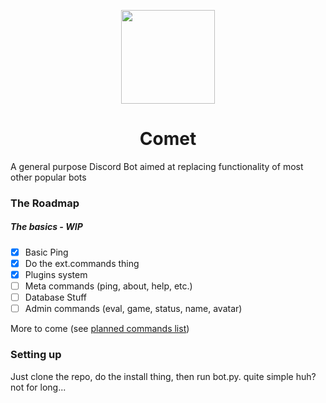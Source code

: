<p align="center"><img src="https://adryd.com/assets/static/comet/comet-gradient.svg" height="150px"></p>
<h1 align="center">Comet</h1>

A general purpose Discord Bot aimed at replacing functionality of most other popular bots

### The Roadmap

##### The basics - WIP
- [x] Basic Ping
- [x] Do the ext.commands thing
- [x] Plugins system
- [ ] Meta commands (ping, about, help, etc.)
- [ ] Database Stuff
- [ ] Admin commands (eval, game, status, name, avatar)

More to come (see [planned commands list](https://docs.google.com/spreadsheets/d/10PA07ATN6ZO6O4RSdh4zpa7_chngZEGkFiXRifFSJcQ/edit?usp=sharing))


### Setting up

Just clone the repo, do the install thing, then run bot.py.
quite simple huh?
not for long...
